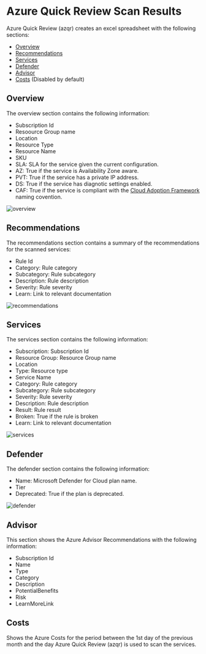 # Azure Quick Review Scan Results

Azure Quick Review (azqr) creates an excel spreadsheet with the following sections:

* [Overview](#overview)
* [Recommendations](#recommendations)
* [Services](#services)
* [Defender](#defender)
* [Advisor](#advisor)
* [Costs](#costs) (Disabled by default)

## Overview

The overview section contains the following information:

* Subscription Id
* Resoource Group name
* Location
* Resource Type
* Resource Name
* SKU
* SLA: SLA for the service given the current configuration.
* AZ: True if the service is Availability Zone aware.
* PVT: True if the service has a private IP address. 
* DS: True if the service has diagnotic settings enabled.
* CAF: True if the service is compliant with the [Cloud Adoption Framework](https://docs.microsoft.com/en-us/azure/cloud-adoption-framework/) naming covention.

![overview](img/overview.png)

## Recommendations

The recommendations section contains a summary of the recommendations for the scanned services:

* Rule Id
* Category: Rule category 
* Subcategory: Rule subcategory
* Description: Rule description
* Severity: Rule severity
* Learn: Link to relevant documentation

![recommendations](img/recommendations.png)

## Services

The services section contains the following information:

* Subscription: Subscription Id
* Resource Group: Resource Group name
* Location
* Type: Resource type
* Service Name 
* Category: Rule category 
* Subcategory: Rule subcategory
* Severity: Rule severity
* Description: Rule description
* Result: Rule result
* Broken: True if the rule is broken 
* Learn: Link to relevant documentation

![services](img/services.png)

## Defender

The defender section contains the following information:

* Name: Microsoft Defender for Cloud plan name.
* Tier
* Deprecated: True if the plan is deprecated.

![defender](img/defender.png)

## Advisor

This section shows the Azure Advisor Recommendations with the following information:

* Subscription Id
* Name
* Type
* Category
* Description
* PotentialBenefits
* Risk
* LearnMoreLink

## Costs

Shows the Azure Costs for the period between the 1st day of the previous month and the day Azure Quick Review (azqr) is used to scan the services.
